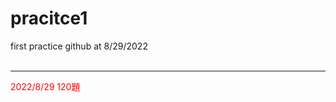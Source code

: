 # pracitce1



first practice github at 8/29/2022
<br/>
<br/>
<hr>
<p style="color:red"> 2022/8/29 120題 </p>